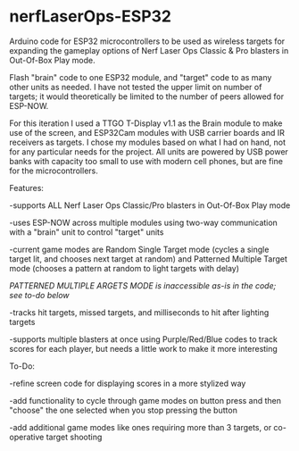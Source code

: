 # nerfLaserOps-ESP32
Arduino code for ESP32 microcontrollers to be used as wireless targets for expanding the gameplay options of Nerf Laser Ops Classic &amp; Pro blasters in Out-Of-Box Play mode.

Flash "brain" code to one ESP32 module, and "target" code to as many other units as needed. I have not tested the upper limit on number of targets; it would theoretically be limited to the number of peers allowed for ESP-NOW.

For this iteration I used a TTGO T-Display v1.1 as the Brain module to make use of the screen, and ESP32Cam modules with USB carrier boards and IR receivers as targets. I chose my modules based on what I had on hand, not for any particular needs for the project. All units are powered by USB power banks with capacity too small to use with modern cell phones, but are fine for the microcontrollers.


Features:

-supports ALL Nerf Laser Ops Classic/Pro blasters in Out-Of-Box Play mode

-uses ESP-NOW across multiple modules using two-way communication with a "brain" unit to control "target" units

-current game modes are Random Single Target mode (cycles a single target lit, and chooses next target at random) and Patterned Multiple Target mode (chooses a pattern at random to light targets with delay)

*PATTERNED MULTIPLE ARGETS MODE is inaccessible as-is in the code; see to-do below*

-tracks hit targets, missed targets, and milliseconds to hit after lighting targets

-supports multiple blasters at once using Purple/Red/Blue codes to track scores for each player, but needs a little work to make it more interesting


To-Do:

-refine screen code for displaying scores in a more stylized way

-add functionality to cycle through game modes on button press and then "choose" the one selected when you stop pressing the button

-add additional game modes like ones requiring more than 3 targets, or co-operative target shooting
